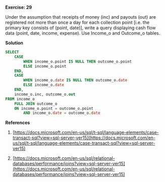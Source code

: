 **Exercise: 29**

Under the assumption that receipts of money (inc) and payouts (out) are registered not more than once a day for each collection point [i.e. the primary key consists of (point, date)], write a query displaying cash flow data (point, date, income, expense).
Use Income_o and Outcome_o tables.

**Solution**

```sql
SELECT 
    CASE 
		WHEN income_o.point IS NULL THEN outcome_o.point
		ELSE income_o.point
	END, 
    CASE 
		WHEN income_o.date IS NULL THEN outcome_o.date
		ELSE income_o.date
	END, 
    income_o.inc, outcome_o.out
FROM income_o
	FULL JOIN outcome_o
	ON income_o.point = outcome_o.point
		AND income_o.date = outcome_o.date

```
**References**

1. [https://docs.microsoft.com/en-us/sql/t-sql/language-elements/case-transact-sql?view=sql-server-ver15](https://docs.microsoft.com/en-us/sql/t-sql/language-elements/case-transact-sql?view=sql-server-ver15)

2. [https://docs.microsoft.com/en-us/sql/relational-databases/performance/joins?view=sql-server-ver15](https://docs.microsoft.com/en-us/sql/relational-databases/performance/joins?view=sql-server-ver15)